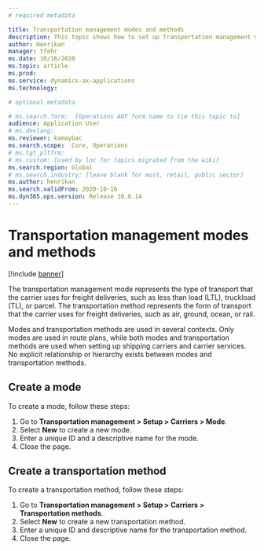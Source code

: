```yaml
---
# required metadata

title: Transportation management modes and methods
description: This topic shows how to set up Transportation management modes and methods.
author: Henrikan
manager: tfehr
ms.date: 10/16/2020
ms.topic: article
ms.prod: 
ms.service: dynamics-ax-applications
ms.technology: 

# optional metadata

# ms.search.form:  [Operations AOT form name to tie this topic to]
audience: Application User
# ms.devlang: 
ms.reviewer: kamaybac
ms.search.scope:  Core, Operations
# ms.tgt_pltfrm: 
# ms.custom: [used by loc for topics migrated from the wiki]
ms.search.region: Global
# ms.search.industry: [leave blank for most, retail, public sector]
ms.author: henrikan
ms.search.validFrom: 2020-10-16
ms.dyn365.ops.version: Release 10.0.14
---
```


# Transportation management modes and methods

[!include [banner](../includes/banner.md)]

The transportation management  mode represents the type of transport that the carrier uses for freight deliveries, such as less than load (LTL), truckload (TL), or parcel. The transportation method represents the form of transport that the carrier uses for freight deliveries, such as air, ground, ocean, or rail.

Modes and transportation methods are used in several contexts. Only modes are used in route plans, while both modes and transportation methods are used when setting up shipping carriers and carrier services. No explicit relationship or hierarchy exists between modes and transportation methods.

## Create a mode

To create a mode, follow these steps:

1. Go to **Transportation management \> Setup \> Carriers \> Mode**.
1. Select **New** to create a new mode.
1. Enter a unique ID and a descriptive name for the mode.
1. Close the page.

## Create a transportation method

To create a transportation method, follow these steps:

1. Go to **Transportation management \> Setup \> Carriers \> Transportation methods**.
1. Select **New** to create a new transportation method.
1. Enter a unique ID and descriptive name for the transportation method.
1. Close the page.

